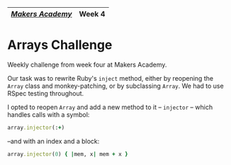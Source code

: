 | [*Makers Academy*](http://www.makersacademy.com) | Week 4 |
| ------------------------------------------------ | ------ |

# Arrays Challenge

Weekly challenge from week four at Makers Academy.

Our task was to rewrite Ruby's `inject` method, either by reopening the `Array` class and monkey-patching, or by subclassing `Array`. We had to use RSpec testing throughout.

I opted to reopen `Array` and add a new method to it – `injector` – which handles calls with a symbol:

```ruby
array.injector(:+)
```

–and with an index and a block:

```ruby
array.injector(0) { |mem, x| mem + x }
```
